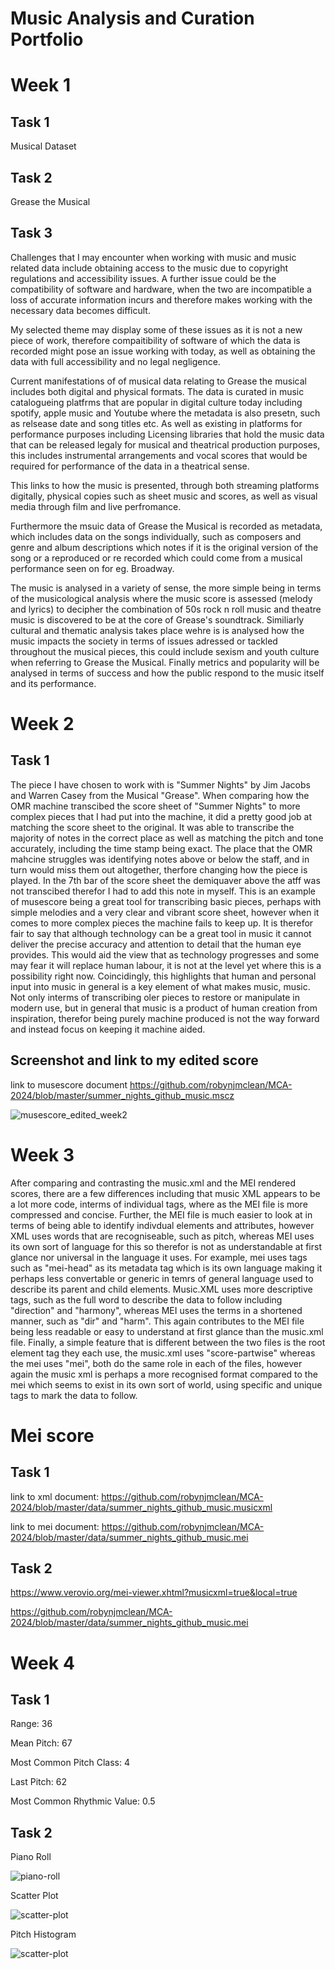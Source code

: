 <h1>Music Analysis and Curation Portfolio</h1>

<h1>Week 1</h1>

<h2>Task 1</h2>

Musical Dataset

<h2>Task 2</h2>

Grease the Musical

<h2>Task 3</h2>

Challenges that I may encounter when working with music and music related data include obtaining access to the music due to copyright regulations and accessibility issues. A further issue could be the compatibility of software and hardware, when the two are incompatible a loss of accurate information incurs and 
therefore makes working with the necessary data becomes difficult.

My selected theme may display some of these issues as it is not a new piece of work, therefore compaitibility of software of which the data is recorded might pose an issue working with today, as well as obtaining the data with full accessibility and no legal negligence.

Current manifestations of of musical data relating to Grease the musical includes both digital and physical formats. The data is curated in music catalogueing platfrms that are popular in digital culture today including spotify, apple music and Youtube where the metadata is also presetn, such as relsease date and
song titles etc. As well as existing in platforms for performance purposes including Licensing libraries that hold the music data that can be released legaly for musical and theatrical production purposes, this includes instrumental arrangements and vocal scores that would be required for performance of the data in a theatrical sense.

This links to how the music is presented, through both streaming platforms digitally, physical copies such as sheet music and scores, as well as visual media through film and live perfromance.

Furthermore the msuic data of Grease the Musical is recorded as metadata, which includes data on the songs individually, such as composers and genre and album descriptions which notes if it is the original version of the song or a reproduced or re recorded which could come from a musical performance seen on for eg. Broadway.

The music is analysed in a variety of sense, the more simple being in terms of the musicological analysis where the music score is assessed (melody and lyrics) to decipher the combination of 50s rock n roll music and theatre music is discovered to be at the core of Grease's soundtrack. Similiarly cultural and thematic
analysis takes place wehre is is analysed how the music impacts the society in terms of issues adressed or tackled throughout the musical pieces, this could include sexism and youth culture when referring to Grease the Musical. Finally metrics and popularity will be analysed in terms of success and how the public 
respond to the music itself and its performance.

<h1>Week 2</h1>

<h2>Task 1</h2>

The piece I have chosen to work with is "Summer Nights" by Jim Jacobs and Warren Casey from the Musical "Grease".
When comparing how the OMR machine transcibed the score sheet of "Summer Nights" to more complex pieces that I had put into the machine, it did a pretty good job at matching the score sheet to the original. It was able to transcribe the majority of notes in the correct place as well as matching the pitch and tone accurately, 
including the time stamp being exact. The place that the OMR mahcine struggles was identifying notes above or below the staff, and in turn would miss them out altogether, therfore changing how the piece is played. In the 7th bar of the score sheet the demiquaver above the atff was not transcibed therefor I had to add this note in myself. This is an 
example of musescore being a great tool for transcribing basic pieces, perhaps with simple melodies and a very clear and vibrant score sheet, however when it comes to more complex pieces the machine fails to keep up. It is therefor fair to say that although technology can 
be a great tool in music it cannot deliver the precise accuracy and attention to detail that the human eye provides. This would aid the view that as technology progresses and some may fear it will replace human labour, it is not at the level yet where this is a possibility right now. Coincidingly, this highlights 
that human and personal input into music in general is a key element of what makes music, music. Not only interms of transcribing oler pieces to restore or manipulate in modern use, but in general that music is a product of human creation from inspiration, therefor being purely machine produced is not the way forward and instead focus on keeping it machine aided.

<h2>Screenshot and link to my edited score</h2>

link to musescore document https://github.com/robynjmclean/MCA-2024/blob/master/summer_nights_github_music.mscz

![musescore_edited_week2](https://github.com/user-attachments/assets/b6faeacf-18a2-419b-9ca1-74ee09692f55)

<h1>Week 3</h1>

After comparing and contrasting the music.xml and the MEI rendered scores, there are a few differences including that music XML appears to be a lot more code, interms of individual tags, where as the MEI file is more compressed and concise. Further, the MEI file is much easier to look at in terms of being able to identify indivdual elements and attributes, however XML uses words that are recogniseable, such as pitch, whereas MEI uses its own sort of language for this so therefor is not as understandable at first glance nor universal in the language it uses. For example, mei uses tags such as "mei-head" as its metadata tag which is its own
language making it perhaps less convertable or generic in temrs of general language used to describe its parent and child elements. Music.XML uses more descriptive tags, such as the full word to describe the data to follow including "direction" and "harmony", whereas MEI uses the terms in a shortened manner, 
such as "dir" and "harm". This again contributes to the MEI file being less readable or easy to understand at first glance than the music.xml file. 
Finally, a simple feature that is different between the two files is the root element tag they each use, the music.xml uses "score-partwise" whereas the mei uses "mei", both do the same role in each of the files, however again the music xml is perhaps a more recognised format compared to the mei which seems to exist in its own sort of world, using specific and unique tags to mark the data to follow.

<h1>Mei score</h1>

<h2>Task 1</h2>

link to xml document: https://github.com/robynjmclean/MCA-2024/blob/master/data/summer_nights_github_music.musicxml

link to mei document: https://github.com/robynjmclean/MCA-2024/blob/master/data/summer_nights_github_music.mei

<h2>Task 2</h2>

https://www.verovio.org/mei-viewer.xhtml?musicxml=true&local=true

https://github.com/robynjmclean/MCA-2024/blob/master/data/summer_nights_github_music.mei

<h1>Week 4</h1>

<h2>Task 1</h2>

Range: 36

Mean Pitch: 67

Most Common Pitch Class: 4

Last Pitch: 62

Most Common Rhythmic Value: 0.5

<h2>Task 2</h2>

Piano Roll

![piano-roll](https://github.com/user-attachments/assets/2017d539-70bb-4144-9bd1-4ed8761ab97a)

Scatter Plot

![scatter-plot](https://github.com/user-attachments/assets/5738e216-ff92-440c-b07f-8c86f8ad6920)

Pitch Histogram

![scatter-plot](https://github.com/user-attachments/assets/27ae0d77-a4c3-4087-b2fc-2dc89fde9f3c)








